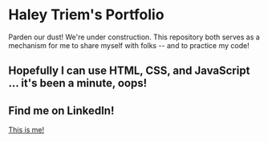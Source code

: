 # Haley Triem's Portfolio

Parden our dust! We're under construction. This repository both serves as a mechanism for me to share myself with folks -- and to practice my code!

## Hopefully I can use HTML, CSS, and JavaScript ... it's been a minute, oops!

## Find me on LinkedIn!
[This is me!](https://www.linkedin.com/in/haley-triem/)
